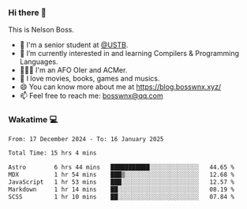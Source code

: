 ### Hi there 👋

<!--
**bosswnx/bosswnx** is a ✨ _special_ ✨ repository because its `README.md` (this file) appears on your GitHub profile.

Here are some ideas to get you started:

- 🔭 I’m currently working on ...
- 🌱 I’m currently learning ...
- 👯 I’m looking to collaborate on ...
- 🤔 I’m looking for help with ...
- 💬 Ask me about ...
- 📫 How to reach me: ...
- 😄 Pronouns: ...
- ⚡ Fun fact: ...
-->

This is Nelson Boss.

- 🏫 I'm a senior student at [@USTB](https://www.ustb.edu.cn/).
- 🌱 I’m currently interested in and learning Compilers & Programming Languages.
- 🧑🏻‍💻 I'm an AFO OIer and ACMer.
- 🥰 I love movies, books, games and musics.
- 😄 You can know more about me at https://blog.bosswnx.xyz/
- 📫 Feel free to reach me: bosswnx@qq.com

### Wakatime 💻

<!--START_SECTION:waka-->

```txt
From: 17 December 2024 - To: 16 January 2025

Total Time: 15 hrs 4 mins

Astro        6 hrs 44 mins   ███████████░░░░░░░░░░░░░░   44.65 %
MDX          1 hr 54 mins    ███▒░░░░░░░░░░░░░░░░░░░░░   12.68 %
JavaScript   1 hr 53 mins    ███░░░░░░░░░░░░░░░░░░░░░░   12.57 %
Markdown     1 hr 14 mins    ██░░░░░░░░░░░░░░░░░░░░░░░   08.19 %
SCSS         1 hr 10 mins    ██░░░░░░░░░░░░░░░░░░░░░░░   07.84 %
```

<!--END_SECTION:waka-->
